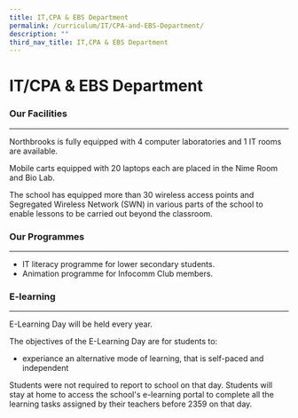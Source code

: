 ```yaml
---
title: IT,CPA & EBS Department
permalink: /curriculum/IT/CPA-and-EBS-Department/
description: ""
third_nav_title: IT,CPA & EBS Department
---
```



IT/CPA & EBS Department
=======================

### Our Facilities
--------------

Northbrooks is fully equipped with 4 computer laboratories and 1 IT rooms are available.

Mobile carts equipped with 20 laptops each are placed in the Nime Room and Bio Lab.

The school has equipped more than 30 wireless access points and Segregated Wireless Network (SWN) in various parts of the school to enable lessons to be carried out beyond the classroom.

  
### Our Programmes 
------------------

*   IT literacy programme for lower secondary students.
*   Animation programme for Infocomm Club members.

  

### E-learning
----------

E-Learning Day will be held every year.

The objectives of the E-Learning Day are for students to:

*   experiance an alternative mode of learning, that is self-paced and independent

Students were not required to report to school on that day. Students will stay at home to access the school's e-Iearning portal to complete all the learning tasks assigned by their teachers before 2359 on that day.